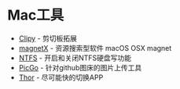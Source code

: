 # Mac工具
- [Clipy](https://github.com/Clipy/Clipy) - 剪切板拓展
- [magnetX](https://github.com/youusername/magnetX) - 资源搜索型软件 macOS OSX magnet
- [NTFS](https://www.jianshu.com/p/81d9f7ff9172) - 开启和关闭NTFS硬盘写功能
- [PicGo](https://github.com/Molunerfinn/PicGo) - 针对github图床的图片上传工具
- [Thor](https://github.com/gbammc/Thor) - 尽可能快的切换APP
